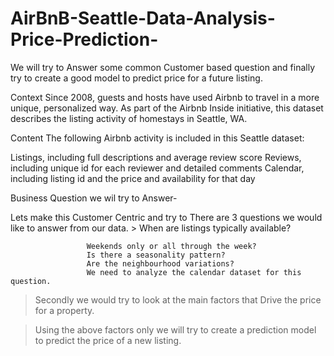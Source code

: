 # AirBnB-Seattle-Data-Analysis-Price-Prediction-
We will try to Answer some common Customer based question and finally try to create a good model to predict price for a future listing.

Context
Since 2008, guests and hosts have used Airbnb to travel in a more unique, personalized way. As part of the Airbnb Inside initiative, this dataset describes the listing activity of homestays in Seattle, WA.

Content
The following Airbnb activity is included in this Seattle dataset:

Listings, including full descriptions and average review score
Reviews, including unique id for each reviewer and detailed comments
Calendar, including listing id and the price and availability for that day

Business Question we wil try to Answer-

Lets make this Customer Centric and try to There are 3 questions we would like to answer from our data.
    > When are listings typically available? 

                     Weekends only or all through the week?
                     Is there a seasonality pattern?
                     Are the neighbourhood variations?
                     We need to analyze the calendar dataset for this question.

   > Secondly we would try to look at the main factors that Drive the price for a property.


   > Using the above factors only we will try to create a prediction model to predict the price of a new listing.
